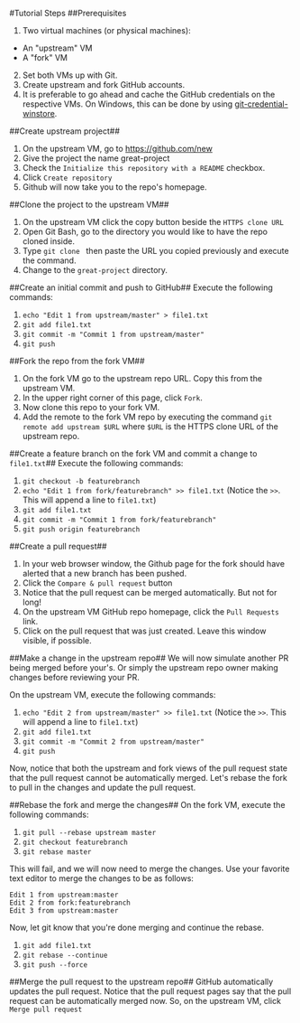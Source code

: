 #Tutorial Steps
##Prerequisites
1. Two virtual machines (or physical machines):
  - An "upstream" VM
  - A "fork" VM
2. Set both VMs up with Git.
3. Create upstream and fork GitHub accounts.
4. It is preferable to go ahead and cache the GitHub credentials on the respective VMs. On Windows, this can be done by using [git-credential-winstore](https://gitcredentialstore.codeplex.com/).

##Create upstream project##
1. On the upstream VM, go to https://github.com/new
2. Give the project the name great-project
3. Check the `Initialize this repository with a README` checkbox.
4. Click `Create repository`
5. Github will now take you to the repo's homepage.

##Clone the project to the upstream VM##
1. On the upstream VM click the copy button beside the `HTTPS clone URL`
2. Open Git Bash, go to the directory you would like to have the repo cloned inside.
3. Type `git clone ` then paste the URL you copied previously and execute the command.
4. Change to the `great-project` directory.

##Create an initial commit and push to GitHub##
Execute the following commands:

1. `echo "Edit 1 from upstream/master" > file1.txt`
2. `git add file1.txt`
3. `git commit -m "Commit 1 from upstream/master"`
4. `git push`

##Fork the repo from the fork VM##
1. On the fork VM go to the upstream repo URL. Copy this from the upstream VM.
2. In the upper right corner of this page, click `Fork`.
3. Now clone this repo to your fork VM.
4. Add the remote to the fork VM repo by executing the command `git remote add upstream $URL` where `$URL` is the HTTPS clone URL of the upstream repo.

##Create a feature branch on the fork VM and commit a change to `file1.txt`##
Execute the following commands:

1. `git checkout -b featurebranch`
2. `echo "Edit 1 from fork/featurebranch" >> file1.txt` (Notice the `>>`. This will append a line to `file1.txt`)
3. `git add file1.txt`
4. `git commit -m "Commit 1 from fork/featurebranch"`
5. `git push origin featurebranch`

##Create a pull request##
1. In your web browser window, the Github page for the fork should have alerted that a new branch has been pushed.
2. Click the `Compare & pull request` button
3. Notice that the pull request can be merged automatically. But not for long!
4. On the upstream VM GitHub repo homepage, click the `Pull Requests` link.
5. Click on the pull request that was just created. Leave this window visible, if possible.

##Make a change in the upstream repo##
We will now simulate another PR being merged before your's. Or simply the upstream repo owner making changes before reviewing your PR.

On the upstream VM, execute the following commands:

1. `echo "Edit 2 from upstream/master" >> file1.txt` (Notice the `>>`. This will append a line to `file1.txt`)
2. `git add file1.txt`
3. `git commit -m "Commit 2 from upstream/master"`
4. `git push`

Now, notice that both the upstream and fork views of the pull request state that the pull request cannot be automatically merged. Let's rebase the fork to pull in the changes and update the pull request.

##Rebase the fork and merge the changes##
On the fork VM, execute the following commands:

1. `git pull --rebase upstream master`
2. `git checkout featurebranch`
3. `git rebase master`

This will fail, and we will now need to merge the changes. Use your favorite text editor to merge the changes to be as follows:

```text
Edit 1 from upstream:master
Edit 2 from fork:featurebranch
Edit 3 from upstream:master
```
Now, let git know that you're done merging and continue the rebase.

1. `git add file1.txt`
2. `git rebase --continue`
3. `git push --force`

##Merge the pull request to the upstream repo##
GitHub automatically updates the pull request. Notice that the pull request pages say that the pull request can be automatically merged now. So, on the upstream VM, click `Merge pull request`
